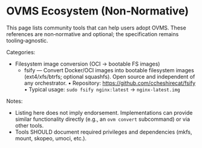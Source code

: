 # OVMS Ecosystem (Non‑Normative)

This page lists community tools that can help users adopt OVMS. These references are non‑normative and optional; the specification remains tooling‑agnostic.

Categories:

- Filesystem image conversion (OCI → bootable FS images)
  - fsify — Convert Docker/OCI images into bootable filesystem images (ext4/xfs/btrfs; optional squashfs). Open source and independent of any orchestrator.
    • Repository: https://github.com/ccheshirecat/fsify
    • Typical usage: `sudo fsify nginx:latest` → `nginx-latest.img`

Notes:
- Listing here does not imply endorsement. Implementations can provide similar functionality directly (e.g., an `ovm convert` subcommand) or via other tools.
- Tools SHOULD document required privileges and dependencies (mkfs, mount, skopeo, umoci, etc.).

